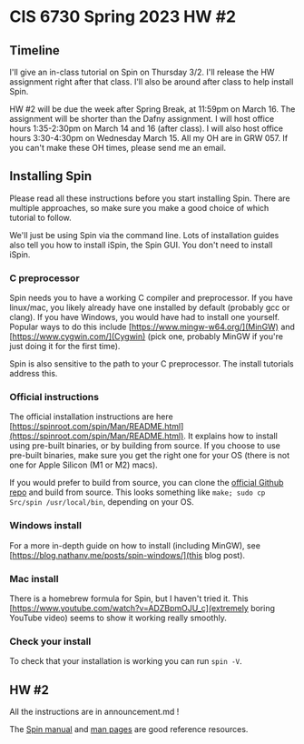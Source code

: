 # CIS 6730 Spring 2023 HW #2

## Timeline
I'll give an in-class tutorial on Spin on Thursday 3/2. I'll release the HW assignment right after that class. I'll also be around after class to help install Spin.

HW #2 will be due the week after Spring Break, at 11:59pm on March 16. The assignment will be shorter than the Dafny assignment. I will host office hours 1:35-2:30pm on March 14 and 16 (after class). I will also host office hours 3:30-4:30pm on Wednesday March 15. All my OH are in GRW 057. If you can't make these OH times, please send me an email.


## Installing Spin
Please read all these instructions before you start installing Spin. There are multiple approaches, so make sure you make a good choice of which tutorial to follow.

We'll just be using Spin via the command line. Lots of installation guides also tell you how to install iSpin, the Spin GUI. You don't need to install iSpin.

### C preprocessor
Spin needs you to have a working C compiler and preprocessor. If you have linux/mac, you likely already have one installed by default (probably gcc or clang). If you have Windows, you would have had to install one yourself. Popular ways to do this include [https://www.mingw-w64.org/](MinGW) and [https://www.cygwin.com/](Cygwin) (pick one, probably MinGW if you're just doing it for the first time). 

Spin is also sensitive to the path to your C preprocessor. The install tutorials address this.

### Official instructions

The official installation instructions are here [https://spinroot.com/spin/Man/README.html](https://spinroot.com/spin/Man/README.html). It explains how to install using pre-built binaries, or by building from source. If you choose to use pre-built binaries, make sure you get the right one for your OS (there is not one for Apple Silicon (M1 or M2) macs).

If you would prefer to build from source, you can clone the [official Github repo](https://github.com/nimble-code/Spin) and build from source. This looks something like `make; sudo cp Src/spin /usr/local/bin`, depending on your OS.

### Windows install
For a more in-depth guide on how to install (including MinGW), see [https://blog.nathanv.me/posts/spin-windows/](this blog post).

### Mac install
There is a homebrew formula for Spin, but I haven't tried it. This [https://www.youtube.com/watch?v=ADZBpmOJU_c](extremely boring YouTube video) seems to show it working really smoothly.

### Check your install
To check that your installation is working you can run `spin -V`.

## HW #2
All the instructions are in announcement.md !

The [Spin manual](https://spinroot.com/spin/Man/Manual.html) and [man pages](https://spinroot.com/spin/Man/promela.html) are good reference resources. 


